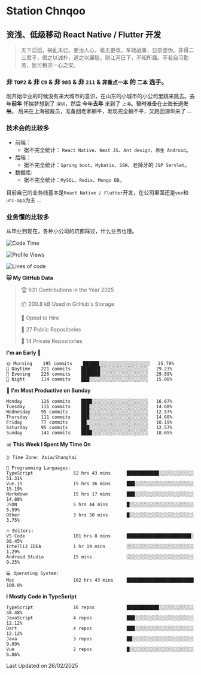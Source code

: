 # Station Chnqoo

## 资浅、低级移动 React Native / Flutter 开发

> 天下滔滔，祸乱未已。吏治人心，毫无更改。军政战事，日崇虚伪。非得二三君子，倡之以诚朴，道之以廉耻。则江河日下，不知所届。不若自习勤劳，犹可稍求一心之安。

### 非 `TOP2` & 非 `C9` & 非 `985` & 非 `211` & `非重点一本` 的 `二本` 选手。

刚开始毕业的时候没有来大城市的意识，在山东的小城市的小公司里跳来跳去。~~去年~~**前年** 怀揣梦想到了 `深圳`，然后 ~~今年~~**去年** 来到了 `上海`。~~暂时准备在上海长远发展~~。
后来在上海被裁员，准备回老家躺平，发现完全躺不平，又跑回深圳来了 ...

### 技术会的比较多

- 前端：
  - 据不完全统计： `React Native`、`Next JS`、`Ant design`、`原生 Android`。
- 后端：
  - 据不完全统计：`Spring boot`、`Mybatis`、`SSH`、老掉牙的 `JSP Servlet`。
- 数据库:
  - 据不完全统计：`MySQL`、`Redis`、`Mongo DB`。

目前自己的业务线基本是`React Native / Flutter`开发，在公司里面还是`vue`和`uni-app`为主 ...

### 业务懂的比较多

从毕业到现在，各种小公司的坑都踩过，什么业务也懂。

<!--START_SECTION:waka-->
![Code Time](http://img.shields.io/badge/Code%20Time-7%2C753%20hrs%2022%20mins-blue)

![Profile Views](http://img.shields.io/badge/Profile%20Views-0-blue)

![Lines of code](https://img.shields.io/badge/From%20Hello%20World%20I%27ve%20Written-316%20Thousand%20lines%20of%20code-blue)

**🐱 My GitHub Data** 

> 🏆 631 Contributions in the Year 2025
 > 
> 📦 200.8 kB Used in GitHub's Storage 
 > 
> 💼 Opted to Hire
 > 
> 📜 27 Public Repositories 
 > 
> 🔑 14 Private Repositories  
 > 
**I'm an Early 🐤** 

```text
🌞 Morning    195 commits    ██████░░░░░░░░░░░░░░░░░░░   25.79% 
🌆 Daytime    221 commits    ███████░░░░░░░░░░░░░░░░░░   29.23% 
🌃 Evening    226 commits    ███████░░░░░░░░░░░░░░░░░░   29.89% 
🌙 Night      114 commits    ███░░░░░░░░░░░░░░░░░░░░░░   15.08%

```
📅 **I'm Most Productive on Sunday** 

```text
Monday       126 commits    ████░░░░░░░░░░░░░░░░░░░░░   16.67% 
Tuesday      111 commits    ███░░░░░░░░░░░░░░░░░░░░░░   14.68% 
Wednesday    95 commits     ███░░░░░░░░░░░░░░░░░░░░░░   12.57% 
Thursday     111 commits    ███░░░░░░░░░░░░░░░░░░░░░░   14.68% 
Friday       77 commits     ██░░░░░░░░░░░░░░░░░░░░░░░   10.19% 
Saturday     95 commits     ███░░░░░░░░░░░░░░░░░░░░░░   12.57% 
Sunday       141 commits    ████░░░░░░░░░░░░░░░░░░░░░   18.65%

```


📊 **This Week I Spent My Time On** 

```text
⌚︎ Time Zone: Asia/Shanghai

💬 Programming Languages: 
TypeScript               52 hrs 43 mins      ████████████░░░░░░░░░░░░░   51.31% 
Vue.js                   15 hrs 36 mins      ███░░░░░░░░░░░░░░░░░░░░░░   15.19% 
Markdown                 15 hrs 17 mins      ███░░░░░░░░░░░░░░░░░░░░░░   14.88% 
JSON                     5 hrs 44 mins       █░░░░░░░░░░░░░░░░░░░░░░░░   5.59% 
Other                    3 hrs 50 mins       █░░░░░░░░░░░░░░░░░░░░░░░░   3.75%

🔥 Editors: 
VS Code                  101 hrs 8 mins      ████████████████████████░   98.45% 
IntelliJ IDEA            1 hr 19 mins        ░░░░░░░░░░░░░░░░░░░░░░░░░   1.29% 
Android Studio           15 mins             ░░░░░░░░░░░░░░░░░░░░░░░░░   0.25%

💻 Operating System: 
Mac                      102 hrs 43 mins     █████████████████████████   100.0%

```

**I Mostly Code in TypeScript** 

```text
TypeScript               16 repos            ████████████░░░░░░░░░░░░░   48.48% 
JavaScript               4 repos             ███░░░░░░░░░░░░░░░░░░░░░░   12.12% 
Dart                     4 repos             ███░░░░░░░░░░░░░░░░░░░░░░   12.12% 
Java                     3 repos             ██░░░░░░░░░░░░░░░░░░░░░░░   9.09% 
Vue                      2 repos             █░░░░░░░░░░░░░░░░░░░░░░░░   6.06%

```



 Last Updated on 26/02/2025
<!--END_SECTION:waka-->

<!---
ChenqiaoStation/ChenqiaoStation is a ✨ special ✨ repository because its `README.md` (this file) appears on your GitHub profile.
You can click the Preview link to take a look at your changes.
--->

